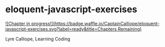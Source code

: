 # eloquent-javascript-exercises
[![Chapter in progress!](https://badge.waffle.io/CaptainCalliope/eloquent-javascript-exercises.svg?label=ready&title=Chapters Remaining)](http://waffle.io/CaptainCalliope/eloquent-javascript-exercises)

Lyre Calliope, Learning Coding 
